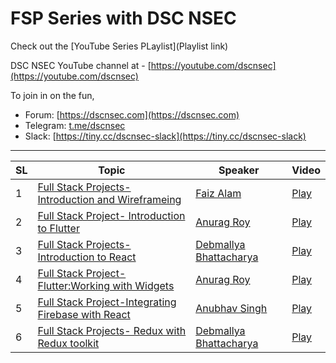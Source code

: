 # FSP Series with DSC NSEC


Check out the [YouTube Series PLaylist](Playlist link)

DSC NSEC YouTube channel at - [https://youtube.com/dscnsec](https://youtube.com/dscnsec)

To join in on the fun, 
- Forum: [https://dscnsec.com](https://dscnsec.com)
- Telegram: [t.me/dscnsec](t.me/dscnsec)
- Slack: [https://tiny.cc/dscnsec-slack](https://tiny.cc/dscnsec-slack)

---------------------------------------

| SL | Topic | Speaker | Video |
|--|--|--|--|
| 1 | [Full Stack Projects- Introduction and Wireframeing](https://dscnsec.com/events/fsp-faiz-alam) | [Faiz Alam](http://bit.ly/) | [Play](https://www.youtube.com/watch?v=CYDwDWIbwk4)
| 2 | [Full Stack Project- Introduction to Flutter](https://dscnsec.com/events/fsp-anurag-roy) | [Anurag Roy](http://bit.ly/) | [Play](https://www.youtube.com/watch?v=A6tJDejtuOo)
| 3 | [Full Stack Projects- Introduction to React](https://dscnsec.com/events/fsp-debmallya-bhattacharya) | [Debmallya Bhattacharya](http://bit.ly/) | [Play](https://www.youtube.com/watch?v=24l3Itq1-eU&t=3989s)
| 4 | [Full Stack Project- Flutter:Working with Widgets](https://dscnsec.com/events/fsp-working-with-widgets) | [Anurag Roy](http://bit.ly/) | [Play](https://www.youtube.com/watch?v=98ySGG1gKd8)
| 5 | [Full Stack Project-Integrating Firebase with React](https://dscnsec.com/events/fsp-anubhav-singh) | [Anubhav Singh](http://bit.ly/) | [Play](https://www.youtube.com/watch?v=EeTOWXDHlZE)
| 6 | [Full Stack Projects- Redux with Redux toolkit](https://dscnsec.com/events/fsp-redux-with-redux-toolkit) | [Debmallya Bhattacharya](http://bit.ly) | [Play](https://www.youtube.com/watch?v=pVpmWrvATEk)